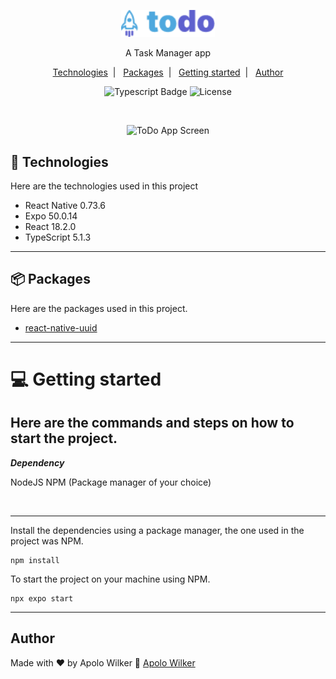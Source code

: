 <p align="center">
  <img alt="Logo"src="./src/assets/Logo.png" width="150px"/>
</p>

<p align="center">
  A Task Manager app
</p>

<p align="center">
  <a href="#-technologies">Technologies</a>&nbsp;&nbsp;|&nbsp;&nbsp;
  <a href="#-packages">Packages</a>&nbsp;&nbsp;|&nbsp;&nbsp;
  <a href="#-getting-started">Getting started</a>&nbsp;&nbsp;|&nbsp;&nbsp;
  <a href="#author">Author</a>
</p>


<p align="center">
  <img alt="Typescript Badge" src="https://img.shields.io/badge/Typescript-blue"/>
  <img alt="License" src="https://img.shields.io/badge/ReactNative-gray"/>
<!--   <img alt="License" src="https://img.shields.io/badge/MIT-green"/> -->
</p>

<br>

<p align="center">
  <img alt="ToDo App Screen" src="./.github/capa_project.gif" width="30%">
</p>


## 🧰 Technologies
Here are the technologies used in this project

- React Native 0.73.6
- Expo 50.0.14
- React 18.2.0
- TypeScript 5.1.3
---

## 📦 Packages
Here are the packages used in this project.
- <a href="https://www.npmjs.com/package/react-native-uuid" target="_blank">react-native-uuid </a>
---

# 💻 Getting started
Here are the commands and steps on how to start the project.
---

***Dependency***

NodeJS
NPM (Package manager of your choice)

<br/>

---

Install the dependencies using a package manager, the one used in the project was NPM.
```
npm install
```

To start the project on your machine using NPM.

```
npx expo start
```

---

## Author
Made with ♥ by Apolo Wilker 🚀 <a href="https://github.com/APOLOWILKER" target="_blank">Apolo Wilker</a>
